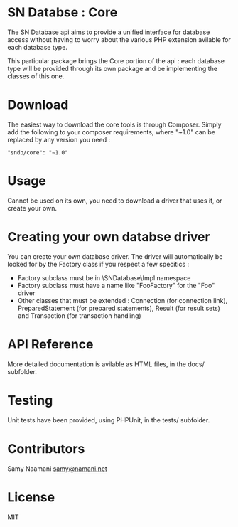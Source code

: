 # SN Databse : Core

The SN Database api aims to provide a unified interface for database access without having to worry about the various PHP extension avilable for each database type.

This particular package brings the Core portion of the api : each database type will be provided through its own package and be implementing the classes of this one.

# Download

The easiest way to download the core tools is through Composer. Simply add the following to your composer requirements, where "~1.0" can be replaced by any version you need :

```
"sndb/core": "~1.0"
```

# Usage

Cannot be used on its own, you need to download a driver that uses it, or create your own.

# Creating your own databse driver

You can create your own database driver. The driver will automatically be looked for by the Factory class if you respect a few specitics :
* Factory subclass must be in \SNDatabase\Impl namespace
* Factory subclass must have a name like "FooFactory" for the "Foo" driver
* Other classes that must be extended : Connection (for connection link), PreparedStatement (for prepared statements), Result (for result sets) and Transaction (for transaction handling)

# API Reference

More detailed documentation is avilable as HTML files, in the docs/ subfolder.

# Testing

Unit tests have been provided, using PHPUnit, in the tests/ subfolder.

# Contributors

Samy Naamani <samy@namani.net>

# License

MIT